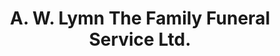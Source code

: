---
title: "A. W. Lymn The Family Funeral Service Ltd."
url: /derby/a-w-lymn-the-family-funeral-service-ltd-burton-road/
shop: funeral directors
---